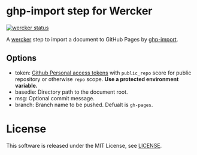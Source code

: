 ghp-import step for Wercker
=========================
[![wercker status](https://app.wercker.com/status/174391855078cb6ce10ea72be4e8e539/m "wercker status")](https://app.wercker.com/project/bykey/174391855078cb6ce10ea72be4e8e539)

A [wercker](http://wercker.com/) step to import a document to GitHub Pages by [ghp-import](https://pypi.python.org/pypi/ghp-import).

Options
---------
- token: [Github Personal access tokens](https://github.com/settings/tokens)
  with `public_repo` score for public repository or otherwise `repo` scope.
  **Use a protected environment variable.**
- basedie: Directory path to the document root.
- msg: Optional commit message.
- branch: Branch name to be pushed. Defualt is `gh-pages`.

License
=========
This software is released under the MIT License, see [LICENSE](https://github.com/jkawamoto/wercker-ghp-import-step/blob/master/LICENSE).
